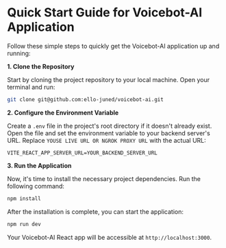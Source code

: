 # Quick Start Guide for Voicebot-AI Application

Follow these simple steps to quickly get the Voicebot-AI application up and running:

**1. Clone the Repository**

Start by cloning the project repository to your local machine. Open your terminal and run:

```bash
git clone git@github.com:ello-juned/voicebot-ai.git
```

**2. Configure the Environment Variable**

Create a `.env` file in the project's root directory if it doesn't already exist. Open the file and set the environment variable to your backend server's URL. Replace `YOUSE LIVE URL OR NGROK PROXY URL` with the actual URL:

```plaintext
VITE_REACT_APP_SERVER_URL=YOUR_BACKEND_SERVER_URL
```

**3. Run the Application**

Now, it's time to install the necessary project dependencies. Run the following command:

```bash
npm install
```

After the installation is complete, you can start the application:

```bash
npm run dev
```

Your Voicebot-AI React app will be accessible at `http://localhost:3000`.
